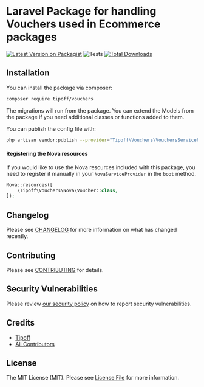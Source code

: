# Laravel Package for handling Vouchers used in Ecommerce packages

[![Latest Version on Packagist](https://img.shields.io/packagist/v/tipoff/vouchers.svg?style=flat-square)](https://packagist.org/packages/tipoff/vouchers)
![Tests](https://github.com/tipoff/vouchers/workflows/Tests/badge.svg)
[![Total Downloads](https://img.shields.io/packagist/dt/tipoff/vouchers.svg?style=flat-square)](https://packagist.org/packages/tipoff/vouchers)

## Installation

You can install the package via composer:

```bash
composer require tipoff/vouchers
```

The migrations will run from the package. You can extend the Models from the package if you need additional classes or functions added to them.

You can publish the config file with:
```bash
php artisan vendor:publish --provider="Tipoff\Vouchers\VouchersServiceProvider" --tag="vouchers-config"
```

#### Registering the Nova resources

If you would like to use the Nova resources included with this package, you need to register it manually in your `NovaServiceProvider` in the `boot` method.

```php
Nova::resources([
    \Tipoff\Vouchers\Nova\Voucher::class,
]);
```

## Changelog

Please see [CHANGELOG](CHANGELOG.md) for more information on what has changed recently.

## Contributing

Please see [CONTRIBUTING](.github/CONTRIBUTING.md) for details.

## Security Vulnerabilities

Please review [our security policy](../../security/policy) on how to report security vulnerabilities.

## Credits

- [Tipoff](https://github.com/tipoff)
- [All Contributors](../../contributors)

## License

The MIT License (MIT). Please see [License File](LICENSE.md) for more information.
